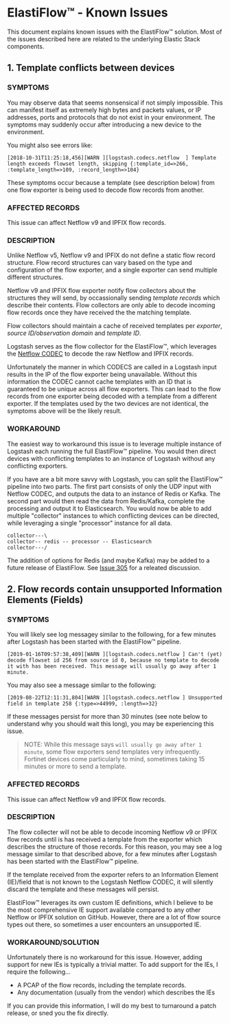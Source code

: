 # ElastiFlow&trade; - Known Issues

This document explains known issues with the ElastiFlow&trade; solution. Most of the issues described here are related to the underlying Elastic Stack components.

## 1. Template conflicts between devices

### SYMPTOMS

You may observe data that seems nonsensical if not simply impossible. This can manifest itself as extremely high bytes and packets values, or IP addresses, ports and protocols that do not exist in your environment. The symptoms may suddenly occur after introducing a new device to the environment.

You might also see errors like:

```
[2018-10-31T11:25:18,456][WARN ][logstash.codecs.netflow  ] Template length exceeds flowset length, skipping {:template_id=>266, :template_length=>109, :record_length=>104}
```

These symptoms occur because a template (see description below) from one flow exporter is being used to decode flow records from another.

### AFFECTED RECORDS

This issue can affect Netflow v9 and IPFIX flow records.

### DESCRIPTION

Unlike Netflow v5, Netflow v9 and IPFIX do not define a static flow record structure. Flow record structures can vary based on the type and configuration of the flow exporter, and a single exporter can send multiple different structures.

Netflow v9 and IPFIX flow exporter notify flow collectors about the structures they will send, by occassionally sending _template records_ which describe their contents. Flow collectors are only able to decode incoming flow records once they have received the the matching template.

Flow collectors should maintain a cache of received templates per _exporter_, _source ID/observation domain_ and _template ID_.

Logstash serves as the flow collector for the ElastiFlow&trade;, which leverages the [Netflow CODEC](https://www.elastic.co/guide/en/logstash/current/plugins-codecs-netflow.html) to decode the raw Netflow and IPFIX records.

Unfortunately the manner in which CODECS are called in a Logstash input results in the IP of the flow exporter being unavailable. Without this information the CODEC cannot cache templates with an ID that is guaranteed to be unique across all flow exporters. This can lead to the flow records from one exporter being decoded with a template from a different exporter. If the templates used by the two devices are not identical, the symptoms above will be the likely result.

### WORKAROUND

The easiest way to workaround this issue is to leverage multiple instance of Logstash each running the full ElastiFlow&trade; pipeline. You would then direct devices with conflicting templates to an instance of Logstash without any conflicting exporters.

If you have are a bit more savvy with Logstash, you can split the ElastiFlow&trade; pipeline into two parts. The first part consists of only the UDP input with Netflow CODEC, and outputs the data to an instance of Redis or Kafka. The second part would then read the data from Redis/Kafka, complete the processing and output it to Elasticsearch. You would now be able to add multiple "collector" instances to which conflicting devices can be directed, while leveraging a single "processor" instance for all data.

```
collector---\
collector-- redis -- processor -- Elasticsearch
collector---/
```

The addition of options for Redis (and maybe Kafka) may be added to a future release of ElastiFlow. See [Issue 305](https://github.com/robcowart/elastiflow/issues/305) for a releated discussion.

## 2. Flow records contain unsupported Information Elements (Fields)

### SYMPTOMS

You will likely see log messagey similar to the following, for a few minutes after Logstash has been started with the ElastiFlow&trade; pipeline.

```
[2019-01-16T09:57:38,409][WARN ][logstash.codecs.netflow ] Can't (yet) decode flowset id 256 from source id 0, because no template to decode it with has been received. This message will usually go away after 1 minute.
```

You may also see a message similar to the following:

```
[2019-08-22T12:11:31,804][WARN ][logstash.codecs.netflow ] Unsupported field in template 258 {:type=>44999, :length=>32}
```

If these messages persist for more than 30 minutes (see note below to understand why you should wait this long), you may be experiencing this issue.

> NOTE: While this message says `will usually go away after 1 minute`, some flow exporters send templates very infrequently. Fortinet devices come particularly to mind, sometimes taking 15 minutes or more to send a template.

### AFFECTED RECORDS

This issue can affect Netflow v9 and IPFIX flow records.

### DESCRIPTION

The flow collecter will not be able to decode incoming Netflow v9 or IPFIX flow records until is has received a template from the exporter which describes the structure of those records. For this reason, you may see a log message similar to that described above, for a few minutes after Logstash has been started with the ElastiFlow&trade; pipeline.

If the template received from the exporter refers to an Information Element (IE)/field that is not known to the Logstash Netflow CODEC, it will silently discard the template and these messages will persist.

ElastiFlow&trade; leverages its own custom IE definitions, which I believe to be the most comprehensive IE support available compared to any other Netflow or IPFIX solution on GitHub. However, there are a lot of flow source types out there, so sometimes a user encounters an unsupported IE.

### WORKAROUND/SOLUTION

Unfortunately there is no workaround for this issue. However, adding support for new IEs is typically a trivial matter. To add support for the IEs, I require the following...

* A PCAP of the flow records, including the template records.
* Any documentation (usually from the vendor) which describes the IEs

If you can provide this information, I will do my best to turnaround a patch release, or sned you the fix directly.
